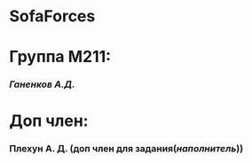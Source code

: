 # SofaForces
<h1>Группа М211: </h1>
<h3><i>Ганенков А.Д.</i></h3>
<h1>Доп член:</h1>
<h3>Плехун А. Д. (доп член для задания(<i>наполнитель</i>))</h3>
